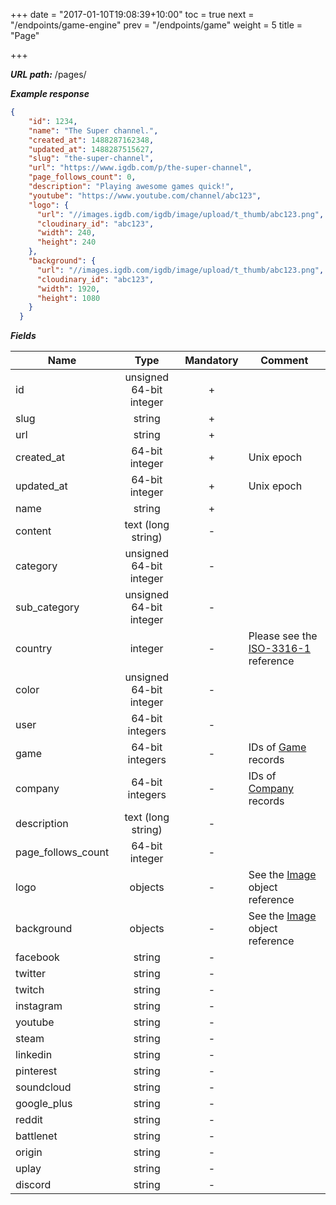 +++
date = "2017-01-10T19:08:39+10:00"
toc = true
next = "/endpoints/game-engine"
prev = "/endpoints/game"
weight = 5
title = "Page"

+++

***URL path:*** /pages/

***Example response***

```json
{
    "id": 1234,
    "name": "The Super channel.",
    "created_at": 1488287162348,
    "updated_at": 1488287515627,
    "slug": "the-super-channel",
    "url": "https://www.igdb.com/p/the-super-channel",
    "page_follows_count": 0,
    "description": "Playing awesome games quick!",
    "youtube": "https://www.youtube.com/channel/abc123",
    "logo": {
      "url": "//images.igdb.com/igdb/image/upload/t_thumb/abc123.png",
      "cloudinary_id": "abc123",
      "width": 240,
      "height": 240
    },
    "background": {
      "url": "//images.igdb.com/igdb/image/upload/t_thumb/abc123.png",
      "cloudinary_id": "abc123",
      "width": 1920,
      "height": 1080
    }
  }
```

***Fields***

| Name                | Type                              | Mandatory | Comment |
| ------------------- |:---------------------------------:|:---------:| ------- |
| id                  | unsigned 64-bit integer           |     +     ||
| slug                | string                            |     +     ||
| url                 | string                            |     +     ||
| created_at          | 64-bit integer                    |     +     | Unix epoch |
| updated_at          | 64-bit integer                    |     +     | Unix epoch |
| name                | string                            |     +     ||
| content             | text (long string)                |     -     ||
| category            | unsigned 64-bit integer           |     -     ||
| sub_category        | unsigned 64-bit integer           |     -     ||
| country             | integer                           |     -     | Please see the [ISO-3316-1](https://en.wikipedia.org/wiki/ISO_3166-1_numeric) reference |
| color               | unsigned 64-bit integer           |     -     ||
| user                | 64-bit integers                   |     -     ||
| game                | 64-bit integers                   |     -     | IDs of [Game](../company) records |
| company             | 64-bit integers                   |     -     | IDs of [Company](../company) records |
| description         | text (long string)                |     -     ||
| page_follows_count  | 64-bit integer                    |     -     ||
| logo                | objects                           |     -     | See the [Image](../../misc-objects/image) object reference |
| background          | objects                           |     -     | See the [Image](../../misc-objects/image) object reference |
| facebook            | string                            |     -     ||
| twitter             | string                            |     -     ||
| twitch              | string                            |     -     ||
| instagram           | string                            |     -     ||
| youtube             | string                            |     -     ||
| steam               | string                            |     -     ||
| linkedin            | string                            |     -     ||
| pinterest           | string                            |     -     ||
| soundcloud          | string                            |     -     ||
| google_plus         | string                            |     -     ||
| reddit              | string                            |     -     ||
| battlenet           | string                            |     -     ||
| origin              | string                            |     -     ||
| uplay               | string                            |     -     ||
| discord             | string                            |     -     ||
